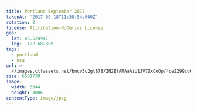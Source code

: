 ```yaml
---
title: Portland September 2017
takenAt: '2017-09-18T11:58:54.000Z'
rotation: 0
license: Attribution-NoDerivs License
geo:
  lat: 45.524941
  lng: -122.682889
tags:
  - portland
  - usa
url: >-
  //images.ctfassets.net/bncv3c2gt878/2N2BfAMAaAiU1JV7ZxCoOp/4ce2299cd6ed8809cc2d392f88c2cd52/portland-september-2017_36607130724_o
size: 6501739
image:
  width: 5344
  height: 3006
contentType: image/jpeg
---
```


